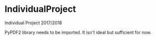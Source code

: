 # IndividualProject
Individual Project 2017/2018

PyPDF2 library needs to be imported. It isn't ideal but sufficient for now.
